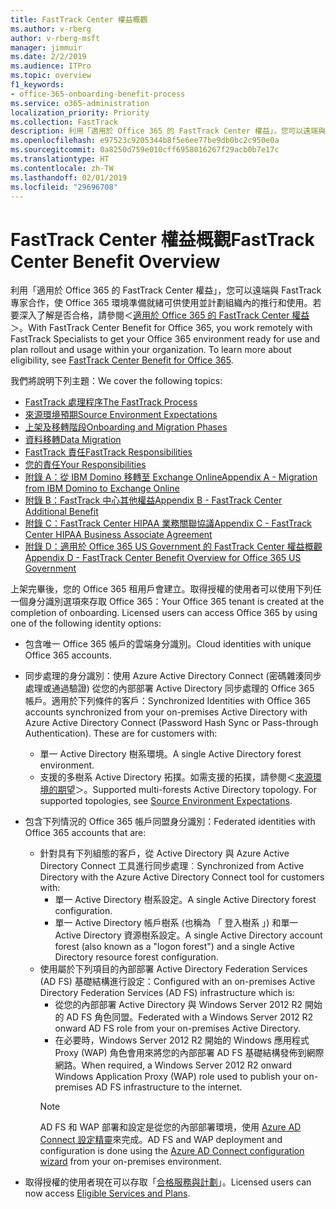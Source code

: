```yaml
---
title: FastTrack Center 權益概觀
ms.author: v-rberg
author: v-rberg-msft
manager: jimmuir
ms.date: 2/2/2019
ms.audience: ITPro
ms.topic: overview
f1_keywords:
- office-365-onboarding-benefit-process
ms.service: o365-administration
localization_priority: Priority
ms.collection: FastTrack
description: 利用「適用於 Office 365 的 FastTrack Center 權益」，您可以遠端與 FastTrack 專家合作，使 Office 365 環境準備就緒可供使用並計劃組織內的推行和使用。若要深入了解是否合格，請參閱＜適用於 Office 365 的 FastTrack Center 權益＞。
ms.openlocfilehash: e97523c9205344b8f5e6ee77be9db0bc2c950e0a
ms.sourcegitcommit: 0a8250d759e010cff6958016267f29acb0b7e17c
ms.translationtype: HT
ms.contentlocale: zh-TW
ms.lasthandoff: 02/01/2019
ms.locfileid: "29696708"
---
```

# <a name="fasttrack-center-benefit-overview"></a><span data-ttu-id="9d3e7-104">FastTrack Center 權益概觀</span><span class="sxs-lookup"><span data-stu-id="9d3e7-104">FastTrack Center Benefit Overview</span></span>

<span data-ttu-id="9d3e7-p102">利用「適用於 Office 365 的 FastTrack Center 權益」，您可以遠端與 FastTrack 專家合作，使 Office 365 環境準備就緒可供使用並計劃組織內的推行和使用。若要深入了解是否合格，請參閱＜[適用於 Office 365 的 FastTrack Center 權益](O365-fasttrack-benefit-for-office-365.md)＞。</span><span class="sxs-lookup"><span data-stu-id="9d3e7-p102">With FastTrack Center Benefit for Office 365, you work remotely with FastTrack Specialists to get your Office 365 environment ready for use and plan rollout and usage within your organization. To learn more about eligibility, see [FastTrack Center Benefit for Office 365](O365-fasttrack-benefit-for-office-365.md).</span></span>
  
<span data-ttu-id="9d3e7-107">我們將說明下列主題：</span><span class="sxs-lookup"><span data-stu-id="9d3e7-107">We cover the following topics:</span></span>
- [<span data-ttu-id="9d3e7-108">FastTrack 處理程序</span><span class="sxs-lookup"><span data-stu-id="9d3e7-108">The FastTrack Process</span></span>](O365-fasttrack-process.md) 
- [<span data-ttu-id="9d3e7-109">來源環境預期</span><span class="sxs-lookup"><span data-stu-id="9d3e7-109">Source Environment Expectations</span></span>](O365-source-environment-expectations.md)
- [<span data-ttu-id="9d3e7-110">上架及移轉階段</span><span class="sxs-lookup"><span data-stu-id="9d3e7-110">Onboarding and Migration Phases</span></span>](O365-onboarding-and-migration.md)
- [<span data-ttu-id="9d3e7-111">資料移轉</span><span class="sxs-lookup"><span data-stu-id="9d3e7-111">Data Migration</span></span>](O365-data-migration.md)
- [<span data-ttu-id="9d3e7-112">FastTrack 責任</span><span class="sxs-lookup"><span data-stu-id="9d3e7-112">FastTrack Responsibilities</span></span>](O365-fasttrack-responsibilities.md)
- [<span data-ttu-id="9d3e7-113">您的責任</span><span class="sxs-lookup"><span data-stu-id="9d3e7-113">Your Responsibilities</span></span>](O365-your-responsibilities.md) 
- [<span data-ttu-id="9d3e7-114">附錄 A：從 IBM Domino 移轉至 Exchange Online</span><span class="sxs-lookup"><span data-stu-id="9d3e7-114">Appendix A - Migration from IBM Domino to Exchange Online</span></span>](O365-from-ibm-domino-to-exchange-online.md)
- [<span data-ttu-id="9d3e7-115">附錄 B：FastTrack 中心其他權益</span><span class="sxs-lookup"><span data-stu-id="9d3e7-115">Appendix B - FastTrack Center Additional Benefit</span></span>](O365-fasttrack-additional-benefits.md)
- [<span data-ttu-id="9d3e7-116">附錄 C：FastTrack Center HIPAA 業務關聯協議</span><span class="sxs-lookup"><span data-stu-id="9d3e7-116">Appendix C - FastTrack Center HIPAA Business Associate Agreement</span></span>](O365-hipaa-business-associate-agreement.md)
- [<span data-ttu-id="9d3e7-117">附錄 D：適用於 Office 365 US Government 的 FastTrack Center 權益概觀</span><span class="sxs-lookup"><span data-stu-id="9d3e7-117">Appendix D - FastTrack Center Benefit Overview for Office 365 US Government</span></span>](US-Gov-appendix-overview.md)
    
<span data-ttu-id="9d3e7-p103">上架完畢後，您的 Office 365 租用戶會建立。取得授權的使用者可以使用下列任一個身分識別選項來存取 Office 365：</span><span class="sxs-lookup"><span data-stu-id="9d3e7-p103">Your Office 365 tenant is created at the completion of onboarding. Licensed users can access Office 365 by using one of the following identity options:</span></span>
- <span data-ttu-id="9d3e7-120">包含唯一 Office 365 帳戶的雲端身分識別。</span><span class="sxs-lookup"><span data-stu-id="9d3e7-120">Cloud identities with unique Office 365 accounts.</span></span>
- <span data-ttu-id="9d3e7-p104">同步處理的身分識別：使用 Azure Active Directory Connect (密碼雜湊同步處理或通過驗證) 從您的內部部署 Active Directory 同步處理的 Office 365 帳戶。適用於下列條件的客戶：</span><span class="sxs-lookup"><span data-stu-id="9d3e7-p104">Synchronized Identities with Office 365 accounts synchronized from your on-premises Active Directory with Azure Active Directory Connect (Password Hash Sync or Pass-through Authentication). These are for customers with:</span></span>
  - <span data-ttu-id="9d3e7-123">單一 Active Directory 樹系環境。</span><span class="sxs-lookup"><span data-stu-id="9d3e7-123">A single Active Directory forest environment.</span></span>
  - <span data-ttu-id="9d3e7-p105">支援的多樹系 Active Directory 拓撲。如需支援的拓撲，請參閱＜[來源環境的期望](O365-source-environment-expectations.md)＞。</span><span class="sxs-lookup"><span data-stu-id="9d3e7-p105">Supported multi-forests Active Directory topology. For supported topologies, see [Source Environment Expectations](O365-source-environment-expectations.md).</span></span>
- <span data-ttu-id="9d3e7-126">包含下列情況的 Office 365 帳戶同盟身分識別：</span><span class="sxs-lookup"><span data-stu-id="9d3e7-126">Federated identities with Office 365 accounts that are:</span></span>
  - <span data-ttu-id="9d3e7-127">針對具有下列組態的客戶，從 Active Directory 與 Azure Active Directory Connect 工具進行同步處理︰</span><span class="sxs-lookup"><span data-stu-id="9d3e7-127">Synchronized from Active Directory with the Azure Active Directory Connect tool for customers with:</span></span>
      - <span data-ttu-id="9d3e7-128">單一 Active Directory 樹系設定。</span><span class="sxs-lookup"><span data-stu-id="9d3e7-128">A single Active Directory forest configuration.</span></span>
      - <span data-ttu-id="9d3e7-129">單一 Active Directory 帳戶樹系 (也稱為 「 登入樹系 」) 和單一 Active Directory 資源樹系設定。</span><span class="sxs-lookup"><span data-stu-id="9d3e7-129">A single Active Directory account forest (also known as a "logon forest") and a single Active Directory resource forest configuration.</span></span>
  - <span data-ttu-id="9d3e7-130">使用屬於下列項目的內部部署 Active Directory Federation Services (AD FS) 基礎結構進行設定：</span><span class="sxs-lookup"><span data-stu-id="9d3e7-130">Configured with an on-premises Active Directory Federation Services (AD FS) infrastructure which is:</span></span>
      - <span data-ttu-id="9d3e7-131">從您的內部部署 Active Directory 與 Windows Server 2012 R2 開始的 AD FS 角色同盟。</span><span class="sxs-lookup"><span data-stu-id="9d3e7-131">Federated with a Windows Server 2012 R2 onward AD FS role from your on-premises Active Directory.</span></span>
      - <span data-ttu-id="9d3e7-132">在必要時，Windows Server 2012 R2 開始的 Windows 應用程式 Proxy (WAP) 角色會用來將您的內部部署 AD FS 基礎結構發佈到網際網路。</span><span class="sxs-lookup"><span data-stu-id="9d3e7-132">When required, a Windows Server 2012 R2 onward Windows Application Proxy (WAP) role used to publish your on-premises AD FS infrastructure to the internet.</span></span>
    > [!NOTE]
    > <span data-ttu-id="9d3e7-133">AD FS 和 WAP 部署和設定是從您的內部部署環境，使用 [Azure AD Connect 設定精靈](https://go.microsoft.com/fwlink/?linkid=844794)來完成。</span><span class="sxs-lookup"><span data-stu-id="9d3e7-133">AD FS and WAP deployment and configuration is done using the [Azure AD Connect configuration wizard](https://go.microsoft.com/fwlink/?linkid=844794) from your on-premises environment.</span></span> 
  
- <span data-ttu-id="9d3e7-134">取得授權的使用者現在可以存取「[合格服務與計劃](M365-eligible-services-and-plans.md)」。</span><span class="sxs-lookup"><span data-stu-id="9d3e7-134">Licensed users can now access [Eligible Services and Plans](M365-eligible-services-and-plans.md).</span></span>
    

 
